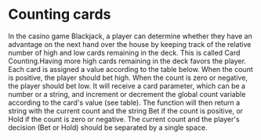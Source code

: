 # Counting cards
In the casino game Blackjack, a player can determine whether they have an advantage on the next hand over the house by keeping track of the relative number of high and low cards remaining in the deck. 
This is called Card Counting.Having more high cards remaining in the deck favors the player.
Each card is assigned a value according to the table below. 
When the count is positive, the player should bet high. 
When the count is zero or negative, the player should bet low.
 It will receive a card parameter, which can be a number or a string, and increment or decrement the global count variable according to the card's value (see table).
 The function will then return a string with the current count and the string Bet if the count is positive, or Hold if the count is zero or negative. 
 The current count and the player's decision (Bet or Hold) should be separated by a single space.
